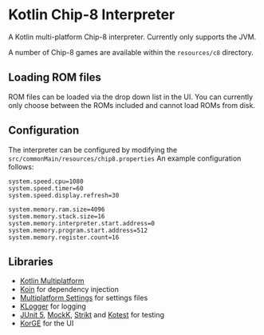 # Kotlin Chip-8 Interpreter

A Kotlin multi-platform Chip-8 interpreter. Currently only supports the JVM.

A number of Chip-8 games are available within the `resources/c8` directory.

## Loading ROM files

ROM files can be loaded via the drop down list in the UI. You can currently only choose between the ROMs included and cannot load ROMs from disk.

## Configuration

The interpreter can be configured by modifying the `src/commonMain/resources/chip8.properties` An example configuration follows:

```
system.speed.cpu=1080
system.speed.timer=60
system.speed.display.refresh=30

system.memory.ram.size=4096
system.memory.stack.size=16
system.memory.interpreter.start.address=0
system.memory.program.start.address=512
system.memory.register.count=16
```
## Libraries

* [Kotlin Multiplatform](https://github.com/JetBrains/kotlin)
* [Koin](https://github.com/InsertKoinIO/koin) for dependency injection
* [Multiplatform Settings](https://github.com/russhwolf/multiplatform-settings) for settings files
* [KLogger](https://github.com/korlibs/klogger) for logging
* [JUnit 5](https://github.com/junit-team/junit5), [MockK](https://github.com/mockk/mockk), [Strikt](https://github.com/robfletcher/strikt) and [Kotest](https://github.com/kotest/kotest) for testing
* [KorGE](https://github.com/korlibs/korge) for the UI
